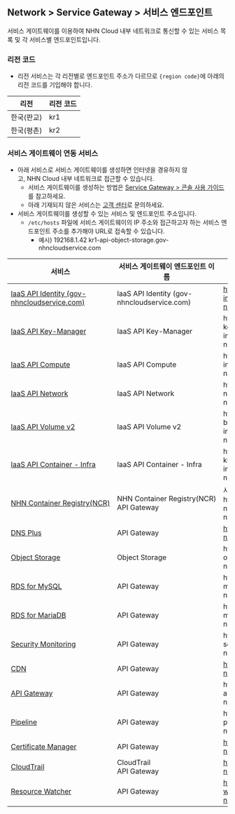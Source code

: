 ## Network > Service Gateway > 서비스 엔드포인트

서비스 게이트웨이를 이용하여 NHN Cloud 내부 네트워크로 통신할 수 있는 서비스 목록 및 각 서비스별 엔드포인트입니다.

### 리전 코드

* 리전 서비스는 각 리전별로 엔드포인트 주소가 다르므로 `{region code}`에 아래의 리전 코드를 기입해야 합니다.

| 리전 | 리전 코드 |
| --- | ----- |
| 한국(판교) | kr1 |
| 한국(평촌) | kr2 |

### 서비스 게이트웨이 연동 서비스

* 아래 서비스로 서비스 게이트웨이를 생성하면 인터넷을 경유하지 않고, NHN Cloud 내부 네트워크로 접근할 수 있습니다.
    * 서비스 게이트웨이를 생성하는 방법은 [Service Gateway > 콘솔 사용 가이드](https://docs.gov-nhncloud.com/ko/Network/Service%20Gateway/ko/console-guide-gov/)를 참고하세요.
    * 아래 기재되지 않은 서비스는 [고객 센터](https://www.gov-nhncloud.com/kr/support/inquiry)로 문의하세요.
* 서비스 게이트웨이를 생성할 수 있는 서비스 및 엔드포인트 주소입니다.
    * `/etc/hosts` 파일에 서비스 게이트웨이의 IP 주소와 접근하고자 하는 서비스 엔드포인트 주소를 추가해야 URL로 접속할 수 있습니다.
        * 예시) 192168.1.42 kr1-api-object-storage.gov-nhncloudservice.com

| 서비스 | 서비스 게이트웨이 엔드포인트 이름 | 엔드포인트 주소 |
| --- | ------------------ | -------- |
| [IaaS API Identity (gov-nhncloudservice.com)](/Compute/Compute/ko/identity-api-gov/#token) | IaaS API Identity (gov-nhncloudservice.com) | https://api-identity-infrastructure.gov-nhncloudservice.com |
| [IaaS API Key-Manager](/Network/Load%20Balancer/ko/public-api-gov/) | IaaS API Key-Manager | https://{region code}-api-key-manager-infrastructure.gov-nhncloudservice.com |
| [IaaS API Compute](/Compute/Instance/ko/public-api-gov/) | IaaS API Compute | https://{region code}-api-instance-infrastructure.gov-nhncloudservice.com |
| [IaaS API Network](/Network/VPC/ko/public-api-gov/) | IaaS API Network | https://{region code}-api-network-infrastructure.gov-nhncloudservice.com |
| [IaaS API Volume v2](/Storage/Block%20Storage/ko/public-api-gov/) | IaaS API Volume v2 | https://{region code}-api-block-storage-infrastructure.gov-nhncloudservice.com |
| [IaaS API Container - Infra](/Container/NKS/ko/gov-public-api/) | IaaS API Container - Infra | https://{region code}-api-kubernetes-infrastructure.gov-nhncloudservice.com |
| [NHN Container Registry(NCR)](/Container/NCR/ko/overview-gov) | NHN Container Registry(NCR)<br>API Gateway | 사용자 레지스트리 URI<br>https://{region code}-ncr.api.gov-nhncloudservice.com |
| [DNS Plus](/Network/DNS%20Plus/ko/api-guide-gov/) | API Gateway | https://dnsplus.api.gov-nhncloudservice.com |
| [Object Storage](/Storage/Object%20Storage/ko/api-guide-gov/) | Object Storage | https://{region code}-api-object-storage.gov-nhncloudservice.com |
| [RDS for MySQL](/Database/RDS%20for%20MySQL/ko/api-guide-v3.0-gov) | API Gateway | https://{region code}-rds-mysql.api.gov-nhncloudservice.com |
| [RDS for MariaDB](/Database/RDS%20for%20MariaDB/ko/api-guide-v3.0-gov/) | API Gateway | https://{region code}-rds-mariadb.api.gov-nhncloudservice.com |
| [Security Monitoring](/Security/Security%20Monitoring/ko/Overview-gov/) | API Gateway | https://{region code}-secmon.api.gov-nhncloudservice.com |
| [CDN](/Contents%20Delivery/CDN/ko/api-guide-v2.0-gov/) | API Gateway | https://cdn.api.gov-nhncloudservice.com |
| [API Gateway](/Application%20Service/API%20Gateway/ko/api-guide-v1.0-gov/) | API Gateway | https://{region code}-apigateway.api.gov-nhncloudservice.com |
| [Pipeline](/Dev%20Tools/Pipeline/ko/api-guide-gov/) | API Gateway | https://{region code}-pipeline.api.gov-nhncloudservice.com |
| [Certificate Manager](/Management/Certificate%20Manager/ko/api-guide-v1.1-gov/) | API Gateway | https://certmanager.api.gov-nhncloudservice.com |
| [CloudTrail](/Governance%20&%20Audit/CloudTrail/ko/api-guide-gov/) | CloudTrail<br>API Gateway | https://cloud-trail.api.gov-nhncloudservice.com |
| [Resource Watcher](/Governance%20&%20Audit/Resource%20Watcher/ko/api-v2-guide-gov/) | API Gateway | https://resource-watcher.api.gov-nhncloudservice.com |


